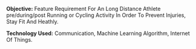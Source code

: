 **Objective:**
Feature Requirement For An Long Distance Athlete pre/during/post Running or Cycling Activity In Order To Prevent Injuries, Stay Fit And Heathly.

**Technology Used:**
Communication, Machine Learning Algorithm, Internet Of Things.
